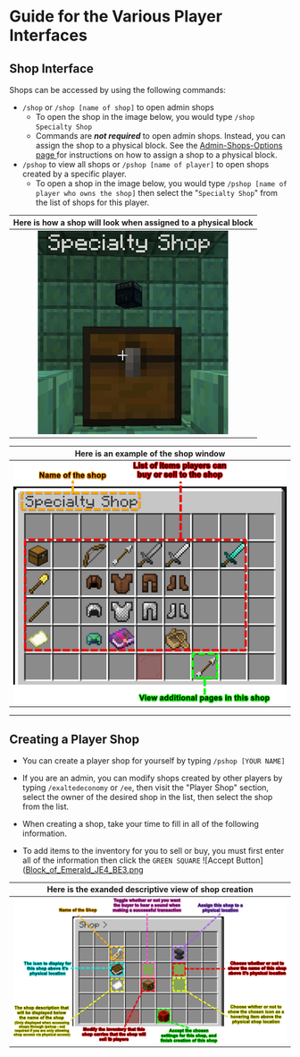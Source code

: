 # Guide for the Various Player Interfaces

## Shop Interface

Shops can be accessed by using the following commands:

* `/shop` or `/shop [name of shop]` to open admin shops
    * To open the shop in the image below, you would type `/shop Specialty Shop`
    * Commands are ***not required*** to open admin shops. Instead, you can assign the shop to a physical block. See the [Admin-Shops-Options page ](https://jowcey.github.io/ExaltedEconomyWiki/Admin-Shops-Options/)for instructions on how to assign a shop to a physical block.
* `/pshop` to view all shops or `/pshop [name of player]` to open shops created by a specific player.
  * To open a shop in the image below, you would type `/pshop [name of player who owns the shop]` then select the "`Specialty Shop`" from the list of shops for this player.

| Here is how a shop will look when assigned to a physical block |
| :---: |
| ![Shop Physical Location](img/shopphysicallocation.png?raw=true) |

| Here is an example of the shop window|
| :---:| 
|![Player Shop Blowup Image](img/playerinterface_01.png?raw=true)|

---

## Creating a Player Shop

* You can create a player shop for yourself by typing `/pshop [YOUR NAME]`
* If you are an admin, you can modify shops created by other players by typing `/exaltedeconomy` or `/ee`, then visit the "Player Shop" section, select the owner of the desired shop in the list, then select the shop from the list.

* When creating a shop, take your time to fill in all of the following information.
*  To add items to the inventory for you to sell or buy, you must first enter all of the information then click the `GREEN SQUARE` ![Accept Button]([Block_of_Emerald_JE4_BE3.png](https://github.com/sammikinsrox/Rendered-Minecraft-Icons/blob/main/img/30px/png/Block_of_Emerald_JE4_BE3.png?raw=true)

| Here is the exanded descriptive view of shop creation |
| :---: |
| ![Player Shop Creation Example](img/playerinterface_04.png)